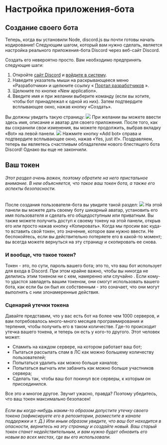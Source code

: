 # Настройка приложения-бота
## Создание своего бота
Теперь, когда вы установили Node, discord.js вы почти готовы начать кодирование! Следующим шагом, который вам нужно сделать, является настройка реального приложения-бота Discord через веб-сайт Discord.

Создать его невероятно просто. Вам необходимо предпринять следующие шаги:

1. Откройте [сайт Discord](https://discord.com/) и [войдите в систему](https://discord.com/login).
2. Наведите указатель мыши на раскрывающееся меню «Разработчики» и щелкните ссылку « [Портал разработчиков](https://discord.com/developers/applications/) ».
3. Щелкните по кнопке «New application».
4. Введите имя и при желании выберите команду (если вы хотите, чтобы бот принадлежал к одной из них). Затем подтвердите всплывающее окно, нажав кнопку «Создать».

Вы должны увидеть такую ​​страницу:
![](https://discordjs.guide/assets/img/create-app.cb14ef85.png)
При желании вы можете ввести здесь имя, описание и аватар для своего приложения. После того, как вы сохранили свои изменения, вы можете продолжить, выбрав вкладку «Bot» на левой панели.
![](https://discordjs.guide/assets/img/create-bot.dff0f01e.png)
Нажмите кнопку «Add bot» справа и подтвердите всплывающее окно, нажав «Yes, just it!». Поздравляем, теперь вы являетесь счастливым обладателем нового блестящего бота Discord! Однако вы еще не закончили.
## Ваш токен
###### Этот раздел очень важен, поэтому обратите на него пристальное внимание. В нем объясняется, что такое ваш токен бота, а также его аспекты безопасности.
После создания пользователя-бота вы увидите такой раздел:
![](https://discordjs.guide/assets/img/created-bot.c422fe87.png)
На этой панели вы можете дать своему боту шикарный аватар, установить его имя пользователя и сделать его общедоступным или приватным. Вы также можете получить доступ к своему токену на этой панели, открыв его или просто нажав кнопку «Копировать». Когда мы просим вас куда-то вставить свой токен, это значение, которое вам нужно ввести. Не беспокойтесь, если вы действительно потеряете его в какой-то момент; вы всегда можете вернуться на эту страницу и скопировать ее снова.
### И вообще, что такое токен?
Токен - это, по сути, пароль вашего бота; это то, что ваш бот использует для входа в Discord. При этом крайне важно, чтобы вы никогда не делились этим токеном ни с кем, намеренно или случайно . Если кому-то удастся завладеть вашим токеном, они смогут использовать вашего бота, как если бы он был их собственным - это означает, что они могут выполнять с ним злонамеренные действия.
### Сценарий утечки токена
Давайте представим, что у вас есть бот на более чем 1000 серверов, и вам потребовалось много-много месяцев программирования и терпения, чтобы получить его в таком количестве. Где-то происходит утечка вашего токена, и теперь он есть у кого-то другого. Этот человек может:
- Спамить на каждом сервере, на котором работает ваш бот;
- Пытаться рассылать спам в ЛС как можно большему количеству пользователей;
- Попытаться удалить как можно больше каналов;
- Попытаться выгнать или забанить как можно больше участников сервера;
- Сделать так, чтобы ваш бот покинул все серверы, к которым он присоединился.

Все это и многое другое. Звучит ужасно, правда? Поэтому убедитесь, что ваш токен максимально безопасен!

###### Если вы когда-нибудь каким-то образом допустите утечку своего токена (зафиксируете его в репозитории, разместите в канале поддержки и т. Д.) Или иным образом увидите, что ваш бот находится в опасности, вернитесь на эту страницу и создайте новый. Ваш старый токен станет недействительным, и вам нужно будет обновить его новым во всех местах, где вы его использовали.